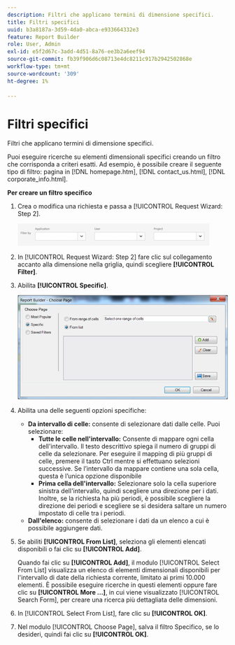 ```yaml
---
description: Filtri che applicano termini di dimensione specifici.
title: Filtri specifici
uuid: b3a8187a-3d59-4da0-abca-e933664332e3
feature: Report Builder
role: User, Admin
exl-id: e5f2d67c-3add-4d51-8a76-ee3b2a6eef94
source-git-commit: fb39f906d6c08713e4dc8211c917b2942502868e
workflow-type: tm+mt
source-wordcount: '309'
ht-degree: 1%

---
```


# Filtri specifici

Filtri che applicano termini di dimensione specifici.

Puoi eseguire ricerche su elementi dimensionali specifici creando un filtro che corrisponda a criteri esatti. Ad esempio, è possibile creare il seguente tipo di filtro: pagina in [!DNL homepage.htm], [!DNL contact_us.html], [!DNL corporate_info.html].

**Per creare un filtro specifico**

1. Crea o modifica una richiesta e passa a [!UICONTROL Request Wizard: Step 2].

   ![Schermata che mostra le opzioni Filtro per: Applicazione, Utente e Progetto.](/help/admin/admin/assets/filter.png)

1. In [!UICONTROL Request Wizard: Step 2] fare clic sul collegamento accanto alla dimensione nella griglia, quindi scegliere **[!UICONTROL Filter]**.

1. Abilita **[!UICONTROL Specific]**.

   ![Schermata della finestra di dialogo Scegli pagina con l&#39;opzione Specific selezionata.](assets/choose_page_specific01.png)

1. Abilita una delle seguenti opzioni specifiche:

   * **Da intervallo di celle:** consente di selezionare dati dalle celle. Puoi selezionare:
      * **Tutte le celle nell&#39;intervallo:** Consente di mappare ogni cella dell&#39;intervallo. Il testo descrittivo spiega il numero di gruppi di celle da selezionare. Per eseguire il mapping di più gruppi di celle, premere il tasto Ctrl mentre si effettuano selezioni successive. Se l’intervallo da mappare contiene una sola cella, questa è l’unica opzione disponibile
      * **Prima cella dell&#39;intervallo:** Selezionare solo la cella superiore sinistra dell&#39;intervallo, quindi scegliere una direzione per i dati. Inoltre, se la richiesta ha più periodi, è possibile scegliere la direzione dei periodi e scegliere se si desidera saltare un numero impostato di celle tra i periodi.
   * **Dall&#39;elenco:** consente di selezionare i dati da un elenco a cui è possibile aggiungere dati.
1. Se abiliti **[!UICONTROL From List]**, seleziona gli elementi elencati disponibili o fai clic su **[!UICONTROL Add]**.

   Quando fai clic su **[!UICONTROL Add]**, il modulo [!UICONTROL Select From List] visualizza un elenco di elementi dimensionali disponibili per l&#39;intervallo di date della richiesta corrente, limitato ai primi 10.000 elementi. È possibile eseguire ricerche in questi elementi oppure fare clic su **[!UICONTROL More ...]**, in cui viene visualizzato [!UICONTROL Search Form], per creare una ricerca più dettagliata delle dimensioni.
1. In [!UICONTROL Select From List], fare clic su **[!UICONTROL OK]**.
1. Nel modulo [!UICONTROL Choose Page], salva il filtro Specifico, se lo desideri, quindi fai clic su **[!UICONTROL OK]**.
